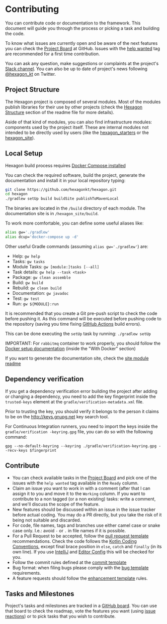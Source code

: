 
# Contributing

You can contribute code or documentation to the framework. This document will guide you through the
process or picking a task and building the code.

To know what issues are currently open and be aware of the next features you can check the
[Project Board] at GitHub. Issues with the [help wanted] tag are recommended for a first time
contribution.

You can ask any question, make suggestions or complaints at the project's
[Slack channel][Slack]. You can also be up to date of project's news following [@hexagon_kt] on
Twitter.

[Project Board]: https://github.com/hexagonkt/hexagon/projects/1
[Slack]: https://kotlinlang.slack.com/messages/hexagon
[@hexagon_kt]: https://twitter.com/hexagon_kt
[help wanted]: https://github.com/hexagonkt/hexagon/issues?q=is%3Aissue+is%3Aopen+label%3A%22help+wanted%22

## Project Structure

The Hexagon project is composed of several modules. Most of the modules publish libraries for their
use by other projects (check the [Hexagon Structure] section of the readme file for more details).

Aside of that kind of modules, you can also find infrastructure modules: components used by the
project itself. These are internal modules not intended to be directly used by users (like the
[hexagon_starters] or the [hexagon_site]).

[Hexagon Structure]: https://github.com/hexagonkt/hexagon/blob/master/README.md#hexagon-structure
[hexagon_starters]: https://github.com/hexagonkt/hexagon/blob/master/hexagon_starters/README.md
[hexagon_site]: https://github.com/hexagonkt/hexagon/blob/master/hexagon_site/README.md

## Local Setup

Hexagon build process requires [Docker Compose installed](https://docs.docker.com/compose/install)

You can check the required software, build the project, generate the documentation and install it in
your local repository typing:

```bash
git clone https://github.com/hexagonkt/hexagon.git
cd hexagon
./gradlew setUp build buildSite publishToMavenLocal
```

The binaries are located in the `/build` directory of each module. The documentation site is in
`/hexagon_site/build`.

To work more comfortable, you can define some useful aliases like:

```bash
alias gw='./gradlew'
alias dcup='docker-compose up -d'
```

Other useful Gradle commands (assuming `alias gw='./gradlew'`) are:

* Help: `gw help`
* Tasks: `gw tasks`
* Module Tasks: `gw [module:]tasks [--all]`
* Task details: `gw help --task <task>`
* Package: `gw clean assemble`
* Build: `gw build`
* Rebuild: `gw clean build`
* Documentation: `gw javadoc`
* Test: `gw test`
* Run: `gw ${MODULE}:run`

It is recommended that you create a Git pre-push script to check the code before pushing it. As
this command will be executed before pushing code to the repository (saving you time fixing
[GitHub Actions] build errors).

This can be done executing the `setUp` task by running: `./gradlew setUp`

IMPORTANT: For `rabbitmq` container to work properly, you should follow the
[Docker setup documentation] (inside the "With Docker" section)

If you want to generate the documentation site, check the [site module readme][hexagon_site]

[Docker setup documentation]: https://www.rabbitmq.com/install-debian.html
[GitHub Actions]: https://github.com/features/actions

## Dependency verification

If you get a dependency verification error building the project after adding or changing a
dependency, you need to add the key fingerprint inside the `trusted-keys` element at the
`gradle/verification-metadata.xml` file.

Prior to trusting the key, you should verify it belongs to the person it claims to be on the
http://keys.gnupg.net key search tool.

For Continuous Integration runners, you need to import the keys inside the `gradle/verification
-keyring.gpg` file, you can do so with the following command:

```shell script
gpg --no-default-keyring --keyring ./gradle/verification-keyring.gpg --recv-keys $fingerprint
```

## Contribute

* You can check available tasks in the [Project Board] and pick one of the issues with the
  `help wanted` tag available in the `Ready` column.
* Claim an issue you want to work in with a comment (after that I can assign it to you and move it
  to the `Working` column. If you want to contribute to a non tagged (or a non existing) tasks:
  write a comment, and we'll discuss the scope of the feature.
* New features should be discussed within an issue in the issue tracker before actual coding. You
  may do a PR directly, but you take the risk of it being not suitable and discarded.
* For code, file names, tags and branches use either camel case or snake case only. I.e.: avoid `-`
  or `.` in file names if it is possible.
* For a Pull Request to be accepted, follow the [pull request template] recommendations. Check the
  code follows the [Kotlin Coding Conventions], except final brace position in `else`, `catch` and
  `finally` (in its own line). If you use [IntelliJ] and [Editor Config] this will be checked for
  you.
* Follow the commit rules defined at the [commit template](.github/commit_template.txt)
* Bug format: when filing bugs please comply with the [bug template] requirements.
* A feature requests should follow the [enhancement template] rules.

[pull request template]: https://github.com/hexagonkt/hexagon/blob/master/.github/pull_request_template.md
[IntelliJ]: https://www.jetbrains.com/idea
[Editor Config]: https://editorconfig.org
[Kotlin Coding Conventions]: https://kotlinlang.org/docs/reference/coding-conventions.html
[bug template]: https://github.com/hexagonkt/hexagon/blob/master/.github/ISSUE_TEMPLATE/bug.md
[enhancement template]: https://github.com/hexagonkt/hexagon/blob/master/.github/ISSUE_TEMPLATE/enhancement.md

## Tasks and Milestones

Project's tasks and milestones are tracked in a [GitHub board][Project Board]. You can use that
board to check the roadmap, vote the features you want (using [issue reactions]) or to pick tasks
that you wish to contribute.

[issue reactions]: https://github.com/blog/2119-add-reactions-to-pull-requests-issues-and-comments
